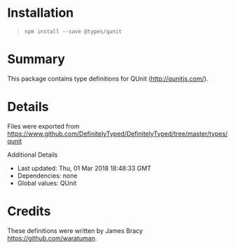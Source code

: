 # Installation
> `npm install --save @types/qunit`

# Summary
This package contains type definitions for QUnit (http://qunitjs.com/).

# Details
Files were exported from https://www.github.com/DefinitelyTyped/DefinitelyTyped/tree/master/types/qunit

Additional Details
 * Last updated: Thu, 01 Mar 2018 18:48:33 GMT
 * Dependencies: none
 * Global values: QUnit

# Credits
These definitions were written by James Bracy <https://github.com/waratuman>.
